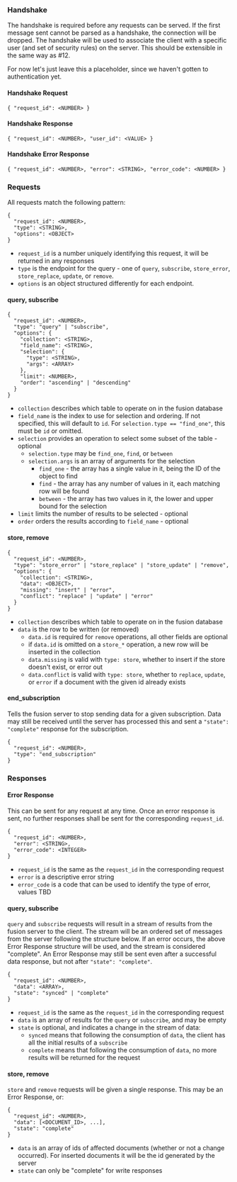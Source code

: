 ### Handshake
The handshake is required before any requests can be served.  If the first message sent cannot be parsed as a handshake, the connection will be dropped.  The handshake will be used to associate the client with a specific user (and set of security rules) on the server.  This should be extensible in the same way as #12.

For now let's just leave this a placeholder, since we haven't gotten to authentication yet.

#### Handshake Request
```
{ "request_id": <NUMBER> }
```

#### Handshake Response
```
{ "request_id": <NUMBER>, "user_id": <VALUE> }
```

#### Handshake Error Response
```
{ "request_id": <NUMBER>, "error": <STRING>, "error_code": <NUMBER> }
```

### Requests

All requests match the following pattern:
```
{
  "request_id": <NUMBER>,
  "type": <STRING>,
  "options": <OBJECT>
}
```
* `request_id` is a number uniquely identifying this request, it will be returned in any responses
* `type` is the endpoint for the query - one of `query`, `subscribe`, `store_error`, `store_replace`, `update`, or `remove`.
* `options` is an object structured differently for each endpoint.


#### query, subscribe

```
{
  "request_id": <NUMBER>,
  "type": "query" | "subscribe",
  "options": {
    "collection": <STRING>,
    "field_name": <STRING>,
    "selection": {
      "type": <STRING>,
      "args": <ARRAY>
    },
    "limit": <NUMBER>,
    "order": "ascending" | "descending"
  }
}
```
* `collection` describes which table to operate on in the fusion database
* `field_name` is the index to use for selection and ordering.  If not specified, this will default to `id`.  For `selection.type == "find_one"`, this must be `id` or omitted.
* `selection` provides an operation to select some subset of the table - optional
  * `selection.type` may be `find_one`, `find`, or `between`
  * `selection.args` is an array of arguments for the selection
    * `find_one` - the array has a single value in it, being the ID of the object to find
    * `find` - the array has any number of values in it, each matching row will be found
    * `between` - the array has two values in it, the lower and upper bound for the selection
* `limit` limits the number of results to be selected - optional
* `order` orders the results according to `field_name` - optional

#### store, remove

```
{
  "request_id": <NUMBER>,
  "type": "store_error" | "store_replace" | "store_update" | "remove",
  "options": {
    "collection": <STRING>,
    "data": <OBJECT>,
    "missing": "insert" | "error",
    "conflict": "replace" | "update" | "error"
  }
}
```
* `collection` describes which table to operate on in the fusion database
* `data` is the row to be written (or removed)
  * `data.id` is required for `remove` operations, all other fields are optional
  * if `data.id` is omitted on a `store_*` operation, a new row will be inserted in the collection
  * `data.missing` is valid with `type: store`, whether to insert if the store doesn't exist, or error out
  * `data.conflict` is valid with `type: store`, whether to `replace`, `update`, or `error` if a document with the given id already exists

#### end_subscription
Tells the fusion server to stop sending data for a given subscription.  Data may still be received until the server has processed this and sent a `"state": "complete"` response for the subscription.
```
{
  "request_id": <NUMBER>,
  "type": "end_subscription"
}
```

### Responses

#### Error Response
This can be sent for any request at any time.  Once an error response is sent, no further responses shall be sent for the corresponding `request_id`.
```
{
  "request_id": <NUMBER>,
  "error": <STRING>,
  "error_code": <INTEGER>
}
```
* `request_id` is the same as the `request_id` in the corresponding request
* `error` is a descriptive error string
* `error_code` is a code that can be used to identify the type of error, values TBD

#### query, subscribe
`query` and `subscribe` requests will result in a stream of results from the fusion server to the client.  The stream will be an ordered set of messages from the server following the structure below.  If an error occurs, the above Error Response structure will be used, and the stream is considered "complete".  An Error Response may still be sent even after a successful data response, but not after `"state": "complete"`.
```
{
  "request_id": <NUMBER>,
  "data": <ARRAY>,
  "state": "synced" | "complete"
}
```
* `request_id` is the same as the `request_id` in the corresponding request
* `data` is an array of results for the `query` or `subscribe`, and may be empty
* `state` is optional, and indicates a change in the stream of data:
  * `synced` means that following the consumption of `data`, the client has all the initial results of a `subscribe`
  * `complete` means that following the consumption of `data`, no more results will be returned for the request

#### store, remove
`store` and `remove` requests will be given a single response.  This may be an Error Response, or:
```
{
  "request_id": <NUMBER>,
  "data": [<DOCUMENT_ID>, ...],
  "state": "complete"
}
```
* `data` is an array of ids of affected documents (whether or not a change occurred). For inserted documents it will be the id generated by the server
* `state` can only be "complete" for write responses
